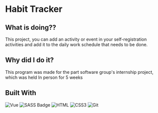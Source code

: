 # Habit Tracker



## What is doing??
This project, you can add an activity or event in your self-registration activities and add it to the daily work schedule that needs to be done.


## Why did I do it?
This program was made for the part software group's internship project, which was held In person for 5 weeks


## Built With

![Vue](https://img.shields.io/badge/Vue.js-35495E?style=for-the-badge&logo=vuedotjs&logoColor=4FC08D)
![SASS Badge](https://img.shields.io/badge/Sass-CC6699?style=for-the-badge&logo=sass&logoColor=white)
![HTML](https://img.shields.io/badge/HTML5-E34F26?style=for-the-badge&logo=html5&logoColor=white)
![CSS3](https://img.shields.io/badge/CSS3-1572B6?style=for-the-badge&logo=css3&logoColor=white)
![Git](https://img.shields.io/badge/Git-F05032?style=for-the-badge&logo=git&logoColor=white)


